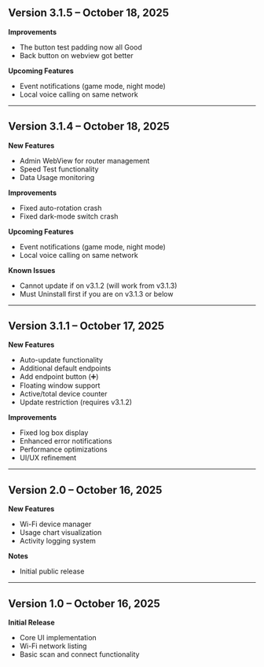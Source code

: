 ## Version 3.1.5 – October 18, 2025

**Improvements**
- The button test padding now all Good
- Back button on webview got better

**Upcoming Features**
- Event notifications (game mode, night mode)
- Local voice calling on same network

---

## Version 3.1.4 – October 18, 2025

**New Features**
- Admin WebView for router management
- Speed Test functionality
- Data Usage monitoring

**Improvements**
- Fixed auto-rotation crash
- Fixed dark-mode switch crash

**Upcoming Features**
- Event notifications (game mode, night mode)
- Local voice calling on same network

**Known Issues**
- Cannot update if on v3.1.2 (will work from v3.1.3)
- Must Uninstall first if you are on v3.1.3 or below
---

## Version 3.1.1 – October 17, 2025

**New Features**
- Auto-update functionality
- Additional default endpoints
- Add endpoint button (➕)
- Floating window support
- Active/total device counter
- Update restriction (requires v3.1.2)

**Improvements**
- Fixed log box display
- Enhanced error notifications
- Performance optimizations
- UI/UX refinement

---

## Version 2.0 – October 16, 2025

**New Features**
- Wi-Fi device manager
- Usage chart visualization
- Activity logging system

**Notes**
- Initial public release

---

## Version 1.0 – October 16, 2025

**Initial Release**
- Core UI implementation
- Wi-Fi network listing
- Basic scan and connect functionality
